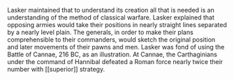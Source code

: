 Lasker maintained that to understand its creation all that is needed is an understanding of the method of classical warfare. Lasker explained that opposing armies would take their positions in nearly straight lines separated by a nearly level plain. The generals, in order to make their plans comprehensible to their commanders, would sketch the original position and later movements of their pawns and men. Lasker was fond of using the Battle of Cannae, 216 BC, as an illustration. At Cannae, the Carthaginians under the command of Hannibal defeated a Roman force nearly twice their number with [[superior]] strategy.
